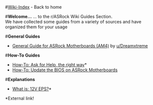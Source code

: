 #[Wiki-Index](/r/ASRock/wiki/index) - Back to home

#**Welcome...**
... to the r/ASRock Wiki Guides Section.  
We have collected some guides from a variety of sources and have organized them for your usage

#**General Guides**

* [General Guide for ASRock Motherboards (AM4)](https://www.reddit.com/r/ASRock/comments/f8zf1k/my_guide_to_amd_ryzen_asrock_motherboard_problems/) by [u/Dreamxtreme](https://www.reddit.com/user/Dreamxtreme/)

#**How-To Guides**

* [How-To: Ask for Help, the right way](https://botflakes.github.io/docs/guides/how_to_ask_for_help)*
* [How-To: Update the BIOS on ASRock Motherboards]()

#**Explanations**

* [What is: 12V EPS?](https://botflakes.github.io/docs/guides/what_is_12V_eps)*





*External link!